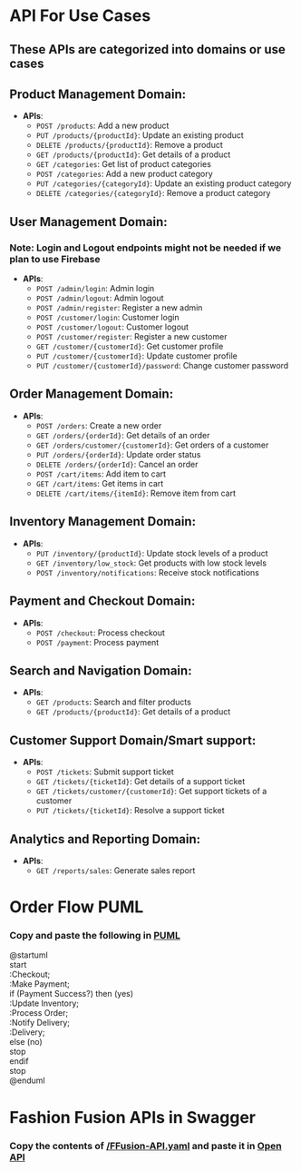 # API For Use Cases
## These APIs are categorized into domains or use cases
## **Product Management Domain**:
   - **APIs**:
     - `POST /products`: Add a new product
     - `PUT /products/{productId}`: Update an existing product
     - `DELETE /products/{productId}`: Remove a product
     - `GET /products/{productId}`: Get details of a product
     - `GET /categories`: Get list of product categories
     - `POST /categories`: Add a new product category
     - `PUT /categories/{categoryId}`: Update an existing product category
     - `DELETE /categories/{categoryId}`: Remove a product category

## **User Management Domain**:
### Note: Login and Logout endpoints might not be needed if we plan to use Firebase
   - **APIs**:
     - `POST /admin/login`: Admin login
     - `POST /admin/logout`: Admin logout
     - `POST /admin/register`: Register a new admin
     - `POST /customer/login`: Customer login
     - `POST /customer/logout`: Customer logout
     - `POST /customer/register`: Register a new customer
     - `GET /customer/{customerId}`: Get customer profile
     - `PUT /customer/{customerId}`: Update customer profile
     - `PUT /customer/{customerId}/password`: Change customer password

## **Order Management Domain**:
   - **APIs**:
     - `POST /orders`: Create a new order
     - `GET /orders/{orderId}`: Get details of an order
     - `GET /orders/customer/{customerId}`: Get orders of a customer
     - `PUT /orders/{orderId}`: Update order status
     - `DELETE /orders/{orderId}`: Cancel an order
     - `POST /cart/items`: Add item to cart
     - `GET /cart/items`: Get items in cart
     - `DELETE /cart/items/{itemId}`: Remove item from cart

## **Inventory Management Domain**:
   - **APIs**:
     - `PUT /inventory/{productId}`: Update stock levels of a product
     - `GET /inventory/low_stock`: Get products with low stock levels
     - `POST /inventory/notifications`: Receive stock notifications

## **Payment and Checkout Domain**:
   - **APIs**:
     - `POST /checkout`: Process checkout
     - `POST /payment`: Process payment

## **Search and Navigation Domain**:
   - **APIs**:
     - `GET /products`: Search and filter products
     - `GET /products/{productId}`: Get details of a product

## **Customer Support Domain/Smart support**:
   - **APIs**:
     - `POST /tickets`: Submit support ticket
     - `GET /tickets/{ticketId}`: Get details of a support ticket
     - `GET /tickets/customer/{customerId}`: Get support tickets of a customer
     - `PUT /tickets/{ticketId}`: Resolve a support ticket

## **Analytics and Reporting Domain**:
   - **APIs**:
     - `GET /reports/sales`: Generate sales report
    
# Order Flow PUML
### Copy and paste the following in [PUML](https://www.plantuml.com/plantuml/uml/SyfFKj2rKt3CoKnELR1Io4ZDoSa70000)

@startuml  
start  
:Checkout;  
:Make Payment;  
if (Payment Success?) then (yes)  
  :Update Inventory;  
  :Process Order;  
  :Notify Delivery;  
  :Delivery;  
else (no)  
  stop  
endif  
stop  
@enduml  

# Fashion Fusion APIs in Swagger
### Copy the contents of [/FFusion-API.yaml](../docs/FFusion-API.yaml) and paste it in [Open API](https://editor.swagger.io)

